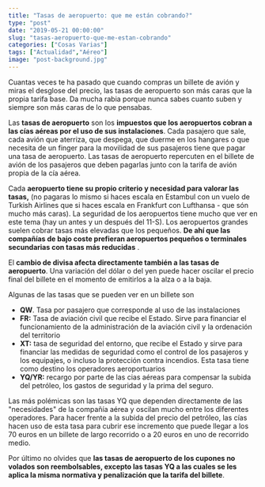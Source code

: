 ```yaml
---
title: "Tasas de aeropuerto: que me están cobrando?"
type: "post"
date: "2019-05-21 00:00:00"
slug: "tasas-aeropuerto-que-me-estan-cobrando"
categories: ["Cosas Varias"]
tags: ["Actualidad","Aéreo"]
image: "post-background.jpg"
---
```


Cuantas veces te ha pasado que cuando compras un billete de avión y miras el desglose del precio, las tasas de aeropuerto son más caras que la propia tarifa base. Da mucha rabia porque nunca sabes cuanto suben y siempre son más caras de lo que pensabas.  
  
Las **tasas de aeropuerto** son los **impuestos que los aeropuertos cobran a las cías aéreas por el uso de sus instalaciones**. Cada pasajero que sale, cada avión que aterriza, que despega, que duerme en los hangares o que necesita de un finger para la movilidad de sus pasajeros tiene que pagar una tasa de aeropuerto. Las tasas de aeropuerto repercuten en el billete de avión de los pasajeros que deben pagarlas junto con la tarifa de avión propia de la cía aérea.  
  
Cada **aeropuerto tiene su propio criterio y necesidad para valorar las tasas,** (no pagaras lo mismo si haces escala en Estambul con un vuelo de Turkish Airlines que si haces escala en Frankfurt con Lufthansa - que són mucho más caras). La seguridad de los aeropuertos tiene mucho que ver en este tema (hay un antes y un después del 11-S). Los aeropuertos grandes suelen cobrar tasas más elevadas que los pequeños. **De ahí que las compañías de bajo coste prefieran aeropuertos pequeños o terminales secundarias con tasas más reducidas** .  
  
El **cambio de divisa afecta directamente también a las tasas de aeropuerto**. Una variación del dólar o del yen puede hacer oscilar el precio final del billete en el momento de emitirlos a la alza o a la baja.  
  
Algunas de las tasas que se pueden ver en un billete son

- **QW**. Tasa por pasajero que corresponde al uso de las instalaciones
- **FR:** Tasa de aviación civil que recibe el Estado. Sirve para financiar el funcionamiento de la administración de la aviación civil y la ordenación del territorio
- **XT:** tasa de seguridad del entorno, que recibe el Estado y sirve para financiar las medidas de seguridad como el control de los pasajeros y los equipajes, o incluso la protección contra incendios. Esta tasa tiene como destino los operadores aeroportuarios
- **YQ/YR:** recargo por parte de las cias aéreas para compensar la subida del petróleo, los gastos de seguridad y la prima del seguro.

Las más polémicas son las tasas YQ que dependen directamente de las "necesidades" de la compañía aérea y oscilan mucho entre los diferentes operadores. Para hacer frente a la subida del precio del petróleo, las cías hacen uso de esta tasa para cubrir ese incremento que puede llegar a los 70 euros en un billete de largo recorrido o a 20 euros en uno de recorrido medio.  
  
Por último no olvides que **las tasas de aeropuerto de los cupones no volados son reembolsables, excepto las tasas YQ a las cuales se les aplica la misma normativa y penalización que la tarifa del billete**.